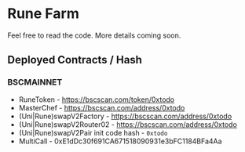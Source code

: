 # Rune Farm

Feel free to read the code. More details coming soon.

## Deployed Contracts / Hash

### BSCMAINNET

- RuneToken - https://bscscan.com/token/0xtodo
- MasterChef - https://bscscan.com/address/0xtodo
- (Uni|Rune)swapV2Factory - https://bscscan.com/address/0xtodo
- (Uni|Rune)swapV2Router02 - https://bscscan.com/address/0xtodo
- (Uni|Rune)swapV2Pair init code hash - `0xtodo`
- MultiCall - 0xE1dDc30f691CA671518090931e3bFC1184BFa4Aa

